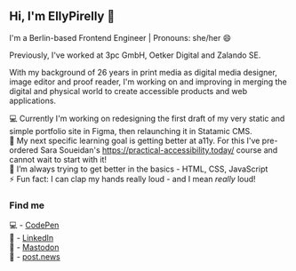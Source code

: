 ## Hi, I'm EllyPirelly 👋

I'm a Berlin-based Frontend Engineer | Pronouns: she/her :smile:

Previously, I've worked at 3pc GmbH, Oetker Digital and Zalando SE.

With my background of 26 years in print media as digital media designer, image editor and proof reader, I'm working on and improving in merging the digital and physical world to create accessible products and web applications. <br>

:computer: Currently I'm working on redesigning the first draft of my very static and simple portfolio site in Figma, then relaunching it in Statamic CMS. <br>
🔭 My next specific learning goal is getting better at a11y. For this I've pre-ordered Sara Soueidan's https://practical-accessibility.today/ course and cannot wait to start with it! <br>
🌱 I’m always trying to get better in the basics - HTML, CSS, JavaScript <br>
⚡ Fun fact: I can clap my hands really loud - and I mean _really_ loud! <br>

### Find me

:computer: - [CodePen](https://codepen.io/ellypirelly/pens/public) <br/>
:bust_in_silhouette: - [LinkedIn](https://www.linkedin.com/in/elle-hanschen/) <br/>
:elephant: - [Mastodon](https://mastodon.world/@EllyPirelly) <br/>
:page_facing_up: - [post.news](https://post.news/ellypirelly)
